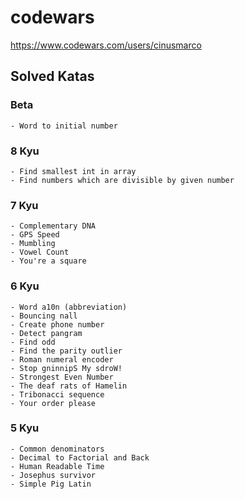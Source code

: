 # codewars

https://www.codewars.com/users/cinusmarco

## Solved Katas

### Beta
    - Word to initial number
### 8 Kyu
    - Find smallest int in array
    - Find numbers which are divisible by given number
### 7 Kyu
    - Complementary DNA
    - GPS Speed
    - Mumbling
    - Vowel Count
    - You're a square
### 6 Kyu
    - Word a10n (abbreviation)
    - Bouncing nall
    - Create phone number
    - Detect pangram
    - Find odd
    - Find the parity outlier
    - Roman numeral encoder
    - Stop gninnipS My sdroW!
    - Strongest Even Number
    - The deaf rats of Hamelin
    - Tribonacci sequence
    - Your order please    
### 5 Kyu
    - Common denominators
    - Decimal to Factorial and Back
    - Human Readable Time
    - Josephus survivor    
    - Simple Pig Latin
    
